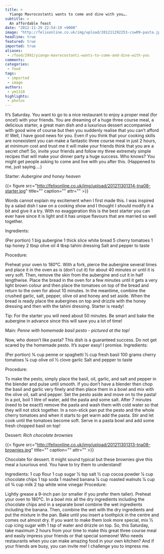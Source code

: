 ```yaml
---
title: >
  Yiango Mavrocostanti wants to come and dine with you….
subtitle: >
  An affordable feast
date: "2012-11-29 22:54:19 +0000"
image: "http://felixonline.co.uk/img/upload/201211292253-csw09-pasta.jpg"
headline: true
featured: true
imported: true
aliases:
 - /food/2992/yiango-mavrocostanti-wants-to-come-and-dine-with-you
comments:
categories:
 - food
tags:
 - imported
 - image
authors:
 - ym1310
highlights:
 - photos
---
```


It’s Saturday. You want to go to a nice restaurant to enjoy a proper meal (for once!) with your friends. You are dreaming of a huge three course meal, a delicious starter, a great main dish and a luxurious dessert accompanied with good wine of course but then you suddenly realise that you can’t afford it!
 Well, I have good news for you. Even if you think that your cooking skills are nonexistent you can make a fantastic three course meal in just 2 hours, at minimum cost and trust me it will make your friends think that you are a secret chef! So, invite your friends and follow my three extremely simple recipes that will make your dinner party a huge success. Who knows? You might get people asking to come and live with you after this. (Happened to me, just saying....)

Starter:
_Aubergine and honey heaven_

{{< figure src="http://felixonline.co.uk/img/upload/201211301314-tna08-starter.jpg" title="" caption="" attr="" >}}

Words cannot explain my excitement when I first made this. I was inspired by a salad dish I saw on a cooking show and I thought I should modify it a bit and give it a try. With no exaggeration this is the best starter you can ever have since it is light and it has unique flavours that are married so well together.

Ingredients:

(Per portion)
 1 big aubergine
 1 thick slice white bread
 5 cherry tomatoes
 1 tsp honey
 2 tbsp olive oil
 4 tbsp tahini dressing
 Salt and pepper to taste

Procedure:

Preheat your oven to 180°C. With a fork, pierce the aubergine several times and place it in the oven as is (don’t cut it) for about 40 minutes or until it is very soft. Then, remove the skin from the aubergine and cut it in half lengthwise. Place the bread in the oven for a few minutes until it gets a very light brown colour and then place the tomatoes on top of the bread and return to the oven for about 10 minutes. In the meantime, combine the crushed garlic, salt, pepper, olive oil and honey and set aside. When the bread is ready place the aubergines on top and drizzle with the honey dressing and then with the tahini dressing. Starter is ready!

Tip: For the starter you will need about 50 minutes. Be smart and bake the aubergine in advance since this will save you a lot of time!

Main:
_Penne with homemade basil pesto - pictured at the top!_

Now, who doesn’t like pasta? This dish is a guaranteed success. Do not get scared by the homemade pesto. It’s super easy! I promise.
 Ingredients:

(Per portion)
 3⁄4 cup penne or spaghetti
 1⁄2 cup fresh basil
 100 grams cherry tomatoes
 1⁄4 cup olive oil
 1⁄2 clove garlic
 Salt and pepper to taste

Procedure:

To make the pesto, simply place the basil, oil, garlic, and salt and pepper in the blender and pulse until smooth. If you don’t have a blender then chop the basil and garlic very finely and then place them in a bowl and mix with the olive oil, salt and pepper. Set the pesto aside and move on to the pasta! In a pot, boil 1 litre of water, add the pasta and some salt. After 7 minutes (need to be exact!) remove the pasta and wash them with cold water so that they will not stick together. In a non-stick pan put the pesto and the whole cherry tomatoes and when it starts to get warm add the pasta. Stir and let cook until the tomatoes become soft. Serve in a pasta bowl and add some fresh chopped basil on top!

Dessert:
_Rich chocolate brownies_

{{< figure src="http://felixonline.co.uk/img/upload/201211301313-tna08-brownies.jpg" title="" caption="" attr="" >}}

Chocolate for dessert. It might sound typical but these brownies give this meal a luxurious end. You have to try them to understand!

Ingredients:
 1 cup flour
 1 cup sugar
 1⁄2 tsp salt
 1⁄2 cup cocoa powder
 1⁄4 cup chocolate chips
 1 tsp soda
 1 mashed banana
 1⁄4 cup roasted walnuts 1⁄4 cup oil
 3⁄4 cup milk
 2 tsp white wine vinegar Procedure:

Lightly grease a 9-inch pan (or smaller if you prefer them taller). Preheat your oven to 180°C. In a bowl mix all the dry ingredients including the chocolate chips and in a separate bowl combine the wet ingredients including the banana. Then, combine the wet with the dry ingredients and put the mixture in the pan. Bake until you insert a toothpick in the centre and comes out almost dry. If you want to make them look more special, mix 1⁄2 cup icing sugar with 1 tsp of water and drizzle on top.
 So, this Saturday, take maximum 2 hours from your time to make this great three course meal and easily impress your friends or that special someone!
 Who needs restaurants when you can make amazing food in your own kitchen?
 And if your friends are busy, you can invite me! I challenge you to impress me.
